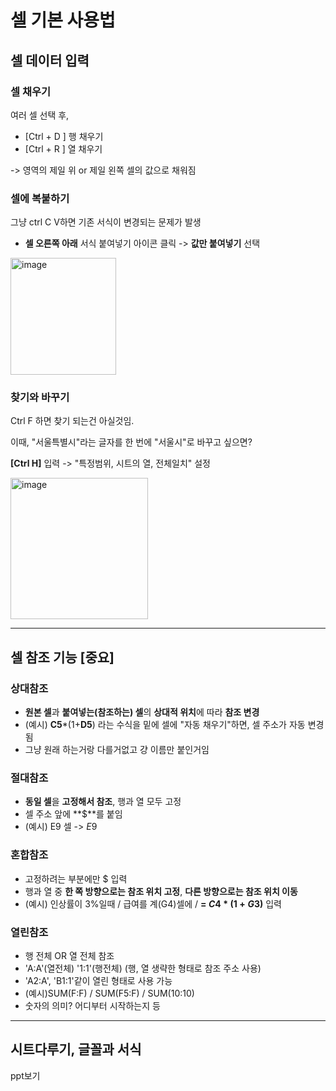 # 셀 기본 사용법
## 셀 데이터 입력

### 셀 채우기
여러 셀 선택 후, 
- [Ctrl + D ] 행 채우기
- [Ctrl + R ] 열 채우기

-> 영역의 제일 위 or 제일 왼쪽 셀의 값으로 채워짐

### 셀에 복붙하기
그냥 ctrl C V하면 기존 서식이 변경되는 문제가 발생

- **셀 오른쪽 아래** 서식 붙여넣기 아이콘 클릭 -> **값만 붙여넣기** 선택
<img width="169" height="187" alt="image" src="https://github.com/user-attachments/assets/bdeda84c-84f6-4f57-a470-5026bf90ec71" />

### 찾기와 바꾸기
Ctrl F 하면 찾기 되는건 아실것임.

이때, "서울특별시"라는 글자를 한 번에 "서울시"로 바꾸고 싶으면?

**[Ctrl H]** 입력 -> "특정범위, 시트의 열, 전체일치" 설정

<img width="220" height="226" alt="image" src="https://github.com/user-attachments/assets/bc3371db-22c1-4aaf-8938-f0f2609109a5" />

---
## 셀 참조 기능 [중요]
### 상대참조
- **원본 셀**과 **붙여넣는(참조하는) 셀**의 **상대적 위치**에 따라 **참조 변경**
- (예시) **C5***(1+**D5**) 라는 수식을 밑에 셀에 "자동 채우기"하면, 셀 주소가 자동 변경됨
- 그냥 원래 하는거랑 다를거없고 걍 이름만 붙인거임

### 절대참조
- **동일 셀**을 **고정해서 참조**, 행과 열 모두 고정
- 셀 주소 앞에 **$**를 붙임 
- (예시) E9 셀 -> $E$9

### 혼합참조
- 고정하려는 부분에만 $ 입력
- 행과 열 중 **한 쪽 방향으로는 참조 위치 고정**, **다른 방향으로는 참조 위치 이동**
- (예시) 인상률이 3%일때 / 급여를 계(G4)셀에 / **= $C4 * (1+ G$3)** 입력 

### 열린참조
- 행 전체 OR 열 전체 참조
- 'A:A'(열전체) '1:1'(행전체) (행, 열 생략한 형태로 참조 주소 사용)
- 'A2:A', 'B1:1'같이 열린 형태로 사용 가능
- (예시)SUM(F:F) / SUM(F5:F) / SUM(10:10)
- 숫자의 의미? 어디부터 시작하는지 등
----
## 시트다루기, 글꼴과 서식
ppt보기
